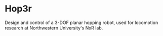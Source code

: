 # Hop3r
Design and control of a 3-DOF planar hopping robot, used for locomotion research at Northwestern University's NxR lab.
